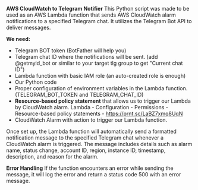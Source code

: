 **AWS CloudWatch to Telegram Notifier**
This Python script was made to be used as an AWS Lambda function that sends AWS CloudWatch alarm notifications to a specified Telegram chat. It utilizes the Telegram Bot API to deliver messages.

**We need:**
- Telegram BOT token (BotFather will help you)
- Telegram chat ID where the notifications will be sent. (add @getmyid_bot or similar to your target tlg group to get "Current chat ID")
- Lambda function with basic IAM role (an auto-created role is enough)
- Our Python code
- Proper configuration of environment variables in the Lambda function. (TELEGRAM_BOT_TOKEN and TELEGRAM_CHAT_ID)
- **Resource-based policy statement** that allows us to trigger our Lambda by CloudWatch alarm.
  Lambda - Configuration - Permissions - Resource-based policy statements - https://prnt.sc/LaBZ7xmq8UqN
- CloudWatch Alarm with action to trigger our Lambda function.

Once set up, the Lambda function will automatically send a formatted notification message to the specified Telegram chat whenever a CloudWatch alarm is triggered. The message includes details such as alarm name, status change, account ID, region, instance ID, timestamp, description, and reason for the alarm.

**Error Handling**
If the function encounters an error while sending the message, it will log the error and return a status code 500 with an error message.
